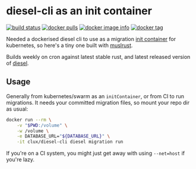 # diesel-cli as an init container
[![build status](https://secure.travis-ci.org/clux/diesel-cli.svg)](http://travis-ci.org/clux/diesel-cli)
[![docker pulls](https://img.shields.io/docker/pulls/clux/diesel-cli.svg)](
https://hub.docker.com/r/clux/diesel-cli/)
[![docker image info](https://images.microbadger.com/badges/image/clux/diesel-cli.svg)](http://microbadger.com/images/clux/diesel-cli)
[![docker tag](https://images.microbadger.com/badges/version/clux/diesel-cli.svg)](https://hub.docker.com/r/clux/diesel-cli/tags/)

Needed a dockerised diesel cli to use as a migration [init container](https://kubernetes.io/docs/concepts/workloads/pods/init-containers/) for kubernetes, so here's a tiny one built with [muslrust](https://github.com/clux/muslrust).

Builds weekly on cron against latest stable rust, and latest released version of [diesel](https://crates.io/crates/diesel).

## Usage
Generally from kubernetes/swarm as an `initContainer`, or from CI to run migrations. It needs your committed migration files, so mount your repo dir as usual:

```sh
docker run --rm \
    -v "$PWD:/volume" \
    -w /volume \
    -e DATABASE_URL="${DATABASE_URL}" \
    -it clux/diesel-cli diesel migration run
```

If you're on a CI system, you might just get away with using `--net=host` if you're lazy.
